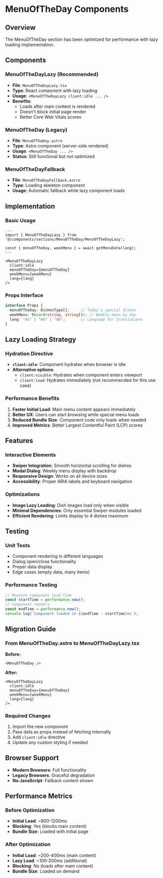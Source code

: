 # MenuOfTheDay Components

## Overview

The MenuOfTheDay section has been optimized for performance with lazy loading implementation.

## Components

### MenuOfTheDayLazy (Recommended)
- **File**: `MenuOfTheDayLazy.tsx`
- **Type**: React component with lazy loading
- **Usage**: `<MenuOfTheDayLazy client:idle ... />`
- **Benefits**: 
  - Loads after main content is rendered
  - Doesn't block initial page render
  - Better Core Web Vitals scores

### MenuOfTheDay (Legacy)
- **File**: `MenuOfTheDay.astro`
- **Type**: Astro component (server-side rendered)
- **Usage**: `<MenuOfTheDay ... />`
- **Status**: Still functional but not optimized

### MenuOfTheDayFallback
- **File**: `MenuOfTheDayFallback.astro`
- **Type**: Loading skeleton component
- **Usage**: Automatic fallback while lazy component loads

## Implementation

### Basic Usage
```astro
---
import { MenuOfTheDayLazy } from '@/components/sections/MenuOfTheDay/MenuOfTheDayLazy';

const { menuOfTheDay, weekMenu } = await getMenuData(lang);
---

<MenuOfTheDayLazy 
  client:idle 
  menuOfTheDay={menuOfTheDay} 
  weekMenu={weekMenu} 
  lang={lang}
/>
```

### Props Interface
```typescript
interface Props {
  menuOfTheDay: DishesType[];     // Today's special dishes
  weekMenu: Record<string, string[]>; // Weekly menu by day
  lang: "es" | "en" | "de";       // Language for translations
}
```

## Lazy Loading Strategy

### Hydration Directive
- **`client:idle`**: Component hydrates when browser is idle
- **Alternative options**:
  - `client:visible`: Hydrates when component enters viewport
  - `client:load`: Hydrates immediately (not recommended for this use case)

### Performance Benefits
1. **Faster Initial Load**: Main menu content appears immediately
2. **Better UX**: Users can start browsing while special menu loads
3. **Reduced Bundle Size**: Component code only loads when needed
4. **Improved Metrics**: Better Largest Contentful Paint (LCP) scores

## Features

### Interactive Elements
- **Swiper Integration**: Smooth horizontal scrolling for dishes
- **Modal Dialog**: Weekly menu display with backdrop
- **Responsive Design**: Works on all device sizes
- **Accessibility**: Proper ARIA labels and keyboard navigation

### Optimizations
- **Image Lazy Loading**: Dish images load only when visible
- **Minimal Dependencies**: Only essential Swiper modules loaded
- **Efficient Rendering**: Limits display to 4 dishes maximum

## Testing

### Unit Tests
- Component rendering in different languages
- Dialog open/close functionality
- Proper data display
- Edge cases (empty data, many items)

### Performance Testing
```typescript
// Measure component load time
const startTime = performance.now();
// Component renders
const endTime = performance.now();
console.log(`Component loaded in ${endTime - startTime}ms`);
```

## Migration Guide

### From MenuOfTheDay.astro to MenuOfTheDayLazy.tsx

**Before:**
```astro
<MenuOfTheDay />
```

**After:**
```astro
<MenuOfTheDayLazy 
  client:idle 
  menuOfTheDay={menuOfTheDay} 
  weekMenu={weekMenu} 
  lang={lang}
/>
```

### Required Changes
1. Import the new component
2. Pass data as props instead of fetching internally
3. Add `client:idle` directive
4. Update any custom styling if needed

## Browser Support

- **Modern Browsers**: Full functionality
- **Legacy Browsers**: Graceful degradation
- **No JavaScript**: Fallback content shown

## Performance Metrics

### Before Optimization
- **Initial Load**: ~800-1200ms
- **Blocking**: Yes (blocks main content)
- **Bundle Size**: Loaded with initial page

### After Optimization
- **Initial Load**: ~200-400ms (main content)
- **Lazy Load**: ~100-200ms (additional)
- **Blocking**: No (loads after main content)
- **Bundle Size**: Loaded on demand